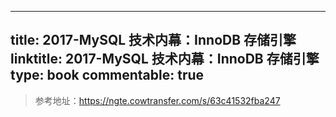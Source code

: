 
---
title: 2017-MySQL 技术内幕：InnoDB 存储引擎
linktitle: 2017-MySQL 技术内幕：InnoDB 存储引擎
type: book
commentable: true
---

> 参考地址：https://ngte.cowtransfer.com/s/63c41532fba247

    